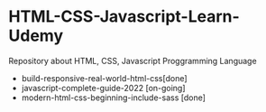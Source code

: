 # HTML-CSS-Javascript-Learn-Udemy

Repository about HTML, CSS, Javascript Proggramming Language

-  build-responsive-real-world-html-css[done]
-  javascript-complete-guide-2022 [on-going]
-  modern-html-css-beginning-include-sass [done]
